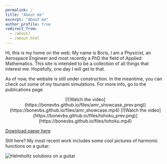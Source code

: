 ```yaml
---
permalink: /
title: "About me"
excerpt: "About me"
author_profile: true
redirect_from: 
  - /about/
  - /about.html
---
```


Hi, this is my home on the web. My name is Boris, I am a Physicist, an Aerospace Engineer and most recently a PhD the field of Applied Mathematics. This site is intended to be a collection of all things that interest me. Hopefully, one day I will get to that.

As of now, the website is still under construction. In the meantime, you can check out some of my tsunami simulations. For more info, go to the publications page.

<center>
[![Watch the video](https://bonevbs.github.io/files/amr_showcase_prev.png)](https://bonevbs.github.io/files/amr_showcase.mp4) 
[![Watch the video](https://bonevbs.github.io/files/tohoku_prev.png)](https://bonevbs.github.io/files/tohoku.mp4)
</center>

[Download paper here](https://infoscience.epfl.ch/record/232449?ln=en)

Still here? My most recent work includes some cool pictures of harmonic functions on a guitar:

![Helmholtz solutions on a guitar](https://bonevbs.github.io/files/guitars_hprecon.png)
